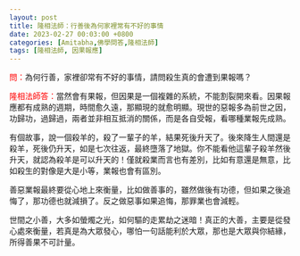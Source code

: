 ```yaml
---
layout: post
title: 隆相法師：行善後為何家裡常有不好的事情
date: 2023-02-27 00:03:00 +0800
categories: [Amitabha,佛學問答,隆相法師]
tags: [隆相法師, 因果報應]
---
```


<span style="color: red">問：</span>為何行善，家裡卻常有不好的事情，請問殺生真的會遭到果報嗎？

<span style="color: red">隆相法師答：</span>當然會有果報，但因果是一個複雜的系統，不能割裂開來看。因果報應都有成熟的週期，時間愈久遠，那顯現的就愈明顯。現世的惡報多為前世之因，功歸功，過歸過，兩者並非相互抵消的關係，而是各自受報，看哪種業報先成熟。

有個故事，說一個殺羊的，殺了一輩子的羊，結果死後升天了。後來降生人間還是殺羊，死後仍升天，如是七次往返，最終墮落了地獄。你不能看他這輩子殺羊然後升天，就認為殺羊是可以升天的！僅就殺業而言也有差別，比如有意還是無意，比如殺生的對像是大是小等，業報也會有區別。

善惡業報最終要從心地上來衡量，比如做善事的，雖然做後有功德，但如果之後追悔了，那功德也就減損了。反之做惡事如果追悔，那罪業也會減輕。

世間之小善，大多如螢燭之光，如何驅的走累劫之迷暗！真正的大善，主要是從發心處來衡量，若真是為大眾發心，哪怕一句話能利於大眾，那也是大眾與你結緣，所得善果不可計量。
